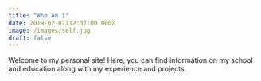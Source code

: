 ```yaml
---
title: "Who Am I"
date: 2019-02-07T12:37:00.000Z
image: /images/self.jpg
draft: false
---
```

Welcome to my personal site! Here, you can find information on my school and
education along with my experience and projects.
